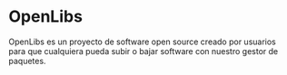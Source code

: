 # OpenLibs

OpenLibs es un proyecto de software open source creado por usuarios para que cualquiera pueda subir o bajar software con nuestro gestor de paquetes.
